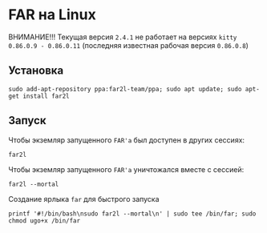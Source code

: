 FAR на Linux
============

ВНИМАНИЕ!!! Текущая версия `2.4.1` не работает на версиях `kitty` `0.86.0.9 - 0.86.0.11` (последняя известная рабочая версия `0.86.0.8`)


Установка
---------

    sudo add-apt-repository ppa:far2l-team/ppa; sudo apt update; sudo apt-get install far2l

Запуск
------

Чтобы экземляр запущенного `FAR'а` был доступен в других сессиях:

    far2l

Чтобы экземляр запущенного `FAR'а` уничтожался вместе с сессией:

    far2l --mortal

Создание ярлыка `far` для быстрого запуска

    printf '#!/bin/bash\nsudo far2l --mortal\n' | sudo tee /bin/far; sudo chmod ugo+x /bin/far 


